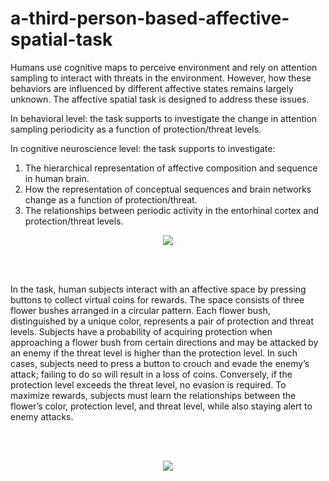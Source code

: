 # a-third-person-based-affective-spatial-task
Humans use cognitive maps to perceive environment and rely on attention sampling to interact with threats in the environment. However, how these behaviors are influenced by different affective states remains largely unknown. The affective spatial task is designed to address these issues.

In behavioral level:
the task supports to investigate the change in attention sampling periodicity as a function of protection/threat levels.

In cognitive neuroscience level:
the task supports to investigate:
1. The hierarchical representation of affective composition and sequence in human brain.
2. How the representation of conceptual sequences and brain networks change as a function of protection/threat.
3. The relationships between periodic activity in the entorhinal cortex and protection/threat levels.

<p align="center"> 
<img src="https://github.com/ZHANGneuro/a-third-person-based-affective-spatial-task/blob/main/demo1.gif">
</p>
<br /> <br />

In the task, human subjects interact with an affective space by pressing buttons to collect virtual coins for rewards. The space consists of three flower bushes arranged in a circular pattern. Each flower bush, distinguished by a unique color, represents a pair of protection and threat levels. Subjects have a probability of acquiring protection when approaching a flower bush from certain directions and may be attacked by an enemy if the threat level is higher than the protection level. In such cases, subjects need to press a button to crouch and evade the enemy’s attack; failing to do so will result in a loss of coins. Conversely, if the protection level exceeds the threat level, no evasion is required. To maximize rewards, subjects must learn the relationships between the flower’s color, protection level, and threat level, while also staying alert to enemy attacks.

 <br /> <br />
<p align="center"> 
<img src="https://github.com/ZHANGneuro/a-third-person-based-affective-spatial-task/blob/main/demo2.gif">
</p>

